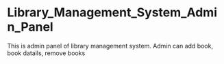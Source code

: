 # Library_Management_System_Admin_Panel
This is admin panel of library management system. Admin can add book, book datails, remove books 
